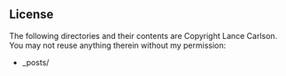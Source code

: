 ## License

The following directories and their contents are Copyright Lance Carlson. You may not reuse anything therein without my permission:

* _posts/
